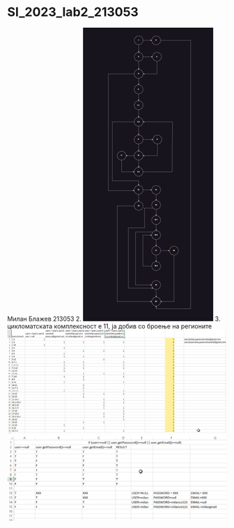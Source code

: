 # SI_2023_lab2_213053
Милан Блажев 213053
2.
![image](https://github.com/milanblazev/SI_2023_lab2_213053/blob/master/1.png)
3. цикломатската комплексност е 11, ја добив со броење на регионите
![image](https://github.com/milanblazev/SI_2023_lab2_213053/blob/master/Screenshot_1.png)
![image](https://github.com/milanblazev/SI_2023_lab2_213053/blob/master/Screenshot_2.png)
